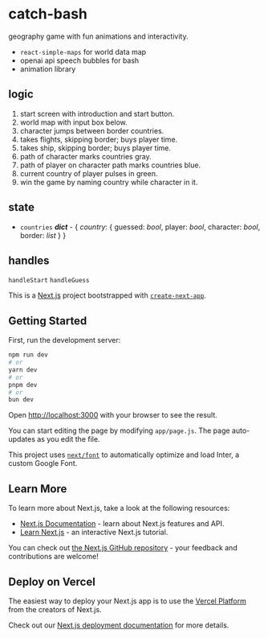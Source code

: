 # catch-bash

geography game with fun animations and interactivity.

- `react-simple-maps` for world data map
- openai api speech bubbles for bash
- animation library

## logic

1. start screen with introduction and start button.
2. world map with input box below.
3. character jumps between border countries.
4. takes flights, skipping border; buys player time.
5. takes ship, skipping border; buys player time.
6. path of character marks countries gray.
7. path of player on character path marks countries blue.
8. current country of player pulses in green.
9. win the game by naming country while character in it.

## state

- `countries` ***dict*** - { *country*: { guessed: *bool*, player: *bool*, character: *bool*, border: *list* } }

## handles

`handleStart` `handleGuess`

This is a [Next.js](https://nextjs.org/) project bootstrapped with [`create-next-app`](https://github.com/vercel/next.js/tree/canary/packages/create-next-app).

## Getting Started

First, run the development server:

```bash
npm run dev
# or
yarn dev
# or
pnpm dev
# or
bun dev
```

Open [http://localhost:3000](http://localhost:3000) with your browser to see the result.

You can start editing the page by modifying `app/page.js`. The page auto-updates as you edit the file.

This project uses [`next/font`](https://nextjs.org/docs/basic-features/font-optimization) to automatically optimize and load Inter, a custom Google Font.

## Learn More

To learn more about Next.js, take a look at the following resources:

- [Next.js Documentation](https://nextjs.org/docs) - learn about Next.js features and API.
- [Learn Next.js](https://nextjs.org/learn) - an interactive Next.js tutorial.

You can check out [the Next.js GitHub repository](https://github.com/vercel/next.js/) - your feedback and contributions are welcome!

## Deploy on Vercel

The easiest way to deploy your Next.js app is to use the [Vercel Platform](https://vercel.com/new?utm_medium=default-template&filter=next.js&utm_source=create-next-app&utm_campaign=create-next-app-readme) from the creators of Next.js.

Check out our [Next.js deployment documentation](https://nextjs.org/docs/deployment) for more details.
